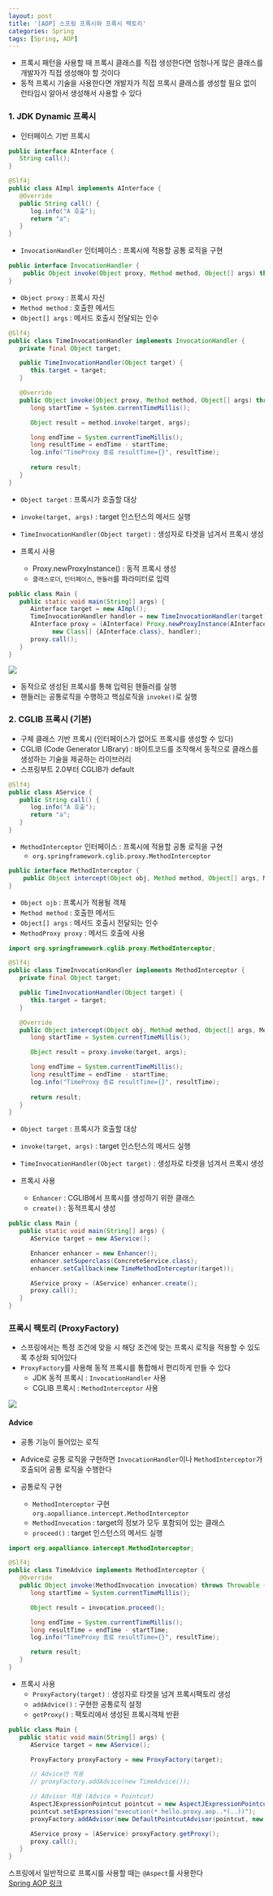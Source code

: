 ```yaml
---
layout: post
title: '[AOP] 스프링 프록시와 프록시 팩토리'
categories: Spring
tags: [Spring, AOP]
---
```

- 프록시 패턴을 사용할 때 프록시 클래스를 직접 생성한다면 엄청나게 많은 클래스를 개발자가 직접 생성해야 할 것이다
- 동적 프록시 기술을 사용한다면 개발자가 직접 프록시 클래스를 생성할 필요 없이 런타임시 알아서 생성해서 사용할 수 있다

### 1. JDK Dynamic 프록시
- 인터페이스 기반 프록시

```java
public interface AInterface {
   String call();
}

@Slf4j
public class AImpl implements AInterface {
   @Override
   public String call() {
      log.info("A 호출");
      return "a"; 
   }
}
```

- `InvocationHandler` 인터페이스 : 프록시에 적용할 공통 로직을 구현

```java
public interface InvocationHandler {
    public Object invoke(Object proxy, Method method, Object[] args) throws Throwable;
}
```
- `Object proxy` : 프록시 자신
- `Method method` : 호출한 메서드
- `Object[] args` : 메서드 호출시 전달되는 인수

```java
@Slf4j
public class TimeInvocationHandler implements InvocationHandler {
   private final Object target;

   public TimeInvocationHandler(Object target) {
      this.target = target;
   }  

   @Override
   public Object invoke(Object proxy, Method method, Object[] args) throws Throwable {
      long startTime = System.currentTimeMillis();

      Object result = method.invoke(target, args);

      long endTime = System.currentTimeMillis();
      long resultTime = endTime - startTime;
      log.info("TimeProxy 종료 resultTime={}", resultTime); 
      
      return result;
   }
}
```
- `Object target` : 프록시가 호출할 대상
- `invoke(target, args)` : target 인스턴스의 메서드 실행
- `TimeInvocationHandler(Object target)` : 생성자로 타겟을 넘겨서 프록시 생성

- 프록시 사용
  - Proxy.newProxyInstance() : 동적 프록시 생성
  - `클래스로더`, `인터페이스`, `핸들러`를 파라미터로 입력

```java
public class Main {
   public static void main(String[] args) {
      Ainterface target = new AImpl();
      TimeInvocationHandler handler = new TimeInvocationHandler(target);
      AInterface proxy = (AInterface) Proxy.newProxyInstance(AInterface.class.getClassLoader(), 
            new Class[] {AInterface.class}, handler);
      proxy.call();
   }
}
```
![](https://user-images.githubusercontent.com/48157259/172287546-34ddf483-d281-4ba9-b901-6c16092228aa.png)

- 동적으로 생성된 프록시를 통해 입력된 핸들러를 실행
- 핸들러는 공통로직을 수행하고 핵심로직을 `invoke()`로 실행 

### 2. CGLIB 프록시 (기본)
- 구체 클래스 기반 프록시 (인터페이스가 없어도 프록시를 생성할 수 있다)
- CGLIB (Code Generator LIBrary) : 바이트코드를 조작해서 동적으로 클래스를 생성하는 기술을 제공하는 라이브러리
- 스프링부트 2.0부터 CGLIB가 default

```java
@Slf4j
public class AService {
   public String call() {
      log.info("A 호출");
      return "a"; 
   }
}
```

- `MethodInterceptor` 인터페이스 : 프록시에 적용할 공통 로직을 구현
  - `org.springframework.cglib.proxy.MethodInterceptor`

```java
public interface MethodInterceptor {
    public Object intercept(Object obj, Method method, Object[] args, MethodProxy proxy) throws Throwable;
}
```
- `Object ojb` : 프록시가 적용될 객체
- `Method method` : 호출한 메서드
- `Object[] args` : 메서드 호출시 전달되는 인수
- `MethodProxy proxy` : 메서드 호출에 사용

```java
import org.springframework.cglib.proxy.MethodInterceptor;

@Slf4j
public class TimeInvocationHandler implements MethodInterceptor {
   private final Object target;

   public TimeInvocationHandler(Object target) {
      this.target = target;
   }  

   @Override
   public Object intercept(Object obj, Method method, Object[] args, MethodProxy proxy) throws Throwable {
      long startTime = System.currentTimeMillis();

      Object result = proxy.invoke(target, args);

      long endTime = System.currentTimeMillis();
      long resultTime = endTime - startTime;
      log.info("TimeProxy 종료 resultTime={}", resultTime); 
      
      return result;
   }
}
```
- `Object target` : 프록시가 호출할 대상
- `invoke(target, args)` : target 인스턴스의 메서드 실행
- `TimeInvocationHandler(Object target)` : 생성자로 타겟을 넘겨서 프록시 생성


- 프록시 사용
  - `Enhancer` : CGLIB에서 프록시를 생성하기 위한 클래스
  - `create()` : 동적프록시 생성

```java
public class Main {
   public static void main(String[] args) {
      AService target = new AService();

      Enhancer enhancer = new Enhancer();
      enhancer.setSuperclass(ConcreteService.class);
      enhancer.setCallback(new TimeMethodInterceptor(target));

      AService proxy = (AService) enhancer.create();
      proxy.call();
   }
}
```

### 프록시 팩토리 (ProxyFactory)
- 스프링에서는 특정 조건에 맞을 시 해당 조건에 맞는 프록시 로직을 적용할 수 있도록 추상화 되어있다
- `ProxyFactory`를 사용해 동적 프록시를 통합해서 편리하게 만들 수 있다
  - JDK 동적 프록시 : `InvocationHandler` 사용
  - CGLIB 프록시 : `MethodInterceptor` 사용

![](https://user-images.githubusercontent.com/48157259/172289001-cdf20812-5b49-427c-890c-a347f40d7825.png)

#### Advice
- 공통 기능이 들어있는 로직
- Advice로 공통 로직을 구현하면 `InvocationHandler`이나 `MethodInterceptor`가 호출되어 공통 로직을 수행한다

- 공통로직 구현
  - `MethodInterceptor` 구현 `org.aopalliance.intercept.MethodInterceptor`
  - `MethodInvocation` : target의 정보가 모두 포함되어 있는 클래스
  - `proceed()` : target 인스턴스의 메서드 실행
  
```java
import org.aopalliance.intercept.MethodInterceptor;

@Slf4j
public class TimeAdvice implements MethodInterceptor {
   @Override
   public Object invoke(MethodInvocation invocation) throws Throwable {
      long startTime = System.currentTimeMillis();

      Object result = invocation.proceed();

      long endTime = System.currentTimeMillis();
      long resultTime = endTime - startTime;
      log.info("TimeProxy 종료 resultTime={}", resultTime);

      return result;
   }
}
```

- 프록시 사용
  - `ProxyFactory(target)` : 생성자로 타겟을 넘겨 프록시팩토리 생성
  - `addAdvice()` : 구현한 공통로직 설정
  - `getProxy()` : 팩토리에서 생성된 프록시객체 반환

```java
public class Main {
   public static void main(String[] args) {
      AService target = new AService();

      ProxyFactory proxyFactory = new ProxyFactory(target);

      // Advice만 적용
      // proxyFactory.addAdvice(new TimeAdvice());

      // Advisor 적용 (Advice + Pointcut)
      AspectJExpressionPointcut pointcut = new AspectJExpressionPointcut();
      pointcut.setExpression("execution(* hello.proxy.aop..*(..))");
      proxyFactory.addAdvisor(new DefaultPointcutAdvisor(pointcut, new TimeAdvice()));

      AService proxy = (AService) proxyFactory.getProxy();
      proxy.call();
   }
}
```

스프링에서 일반적으로 프록시를 사용할 때는 `@Aspect`를 사용한다  
[Spring AOP 링크](https://europani.github.io/spring/2020/09/18/008-AOP.html)